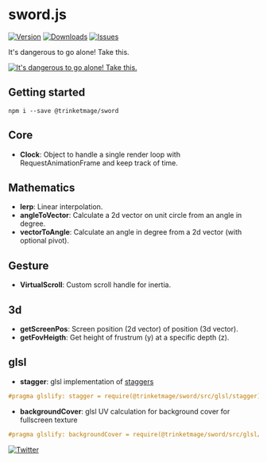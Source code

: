 # sword.js


<p>
  <a href="https://www.npmjs.com/package/@trinketmage/sword"><img src="https://img.shields.io/npm/v/@trinketmage/sword" alt="Version"></a>
  <a href="https://www.npmjs.com/package/@trinketmage/sword"><img src="https://img.shields.io/npm/dy/@trinketmage/sword" alt="Downloads"></a>
  <a href="https://github.com/trinketmage/sword/issues"><img src="https://img.shields.io/github/issues/trinketmage/sword" alt="Issues"></a>
</p>
It's dangerous to go alone! Take this.

[![It's dangerous to go alone! Take this.](https://www.zeldadungeon.net/wp-content/uploads/2013/04/tumblr_mlkpzij6T81qizbpto1_1280.gif)](https://magicalgametime.com/post/48470399171)

## Getting started
```
npm i --save @trinketmage/sword
```

## Core
- **Clock**: Object to handle a single render loop with RequestAnimationFrame and keep track of time.

## Mathematics

- **lerp**: Linear interpolation.
- **angleToVector**: Calculate a 2d vector on unit circle from an angle in degree.
- **vectorToAngle**: Calculate an angle in degree from a 2d vector (with optional pivot).

## Gesture
- **VirtualScroll**: Custom scroll handle for inertia.

## 3d
- **getScreenPos**: Screen position (2d vector) of position (3d vector).
- **getFovHeigth**: Get height of frustrum (y) at a specific depth (z).

## glsl
- **stagger**: glsl implementation of [staggers](https://greensock.com/docs/v3/Staggers)
``` glsl
#pragma glslify: stagger = require(@trinketmage/sword/src/glsl/stagger)
```
- **backgroundCover**: glsl UV calculation for background cover for fullscreen texture
``` glsl
#pragma glslify: backgroundCover = require(@trinketmage/sword/src/glsl/backgroundCover)
```

<p>
  <a href="https://twitter.com/uwutrinket"><img src="https://img.shields.io/twitter/follow/uwutrinket?style=social" alt="Twitter"></a>
</p>
